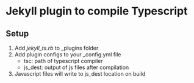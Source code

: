 Jekyll plugin to compile Typescript
====

## Setup

1. Add *jekyll_ts.rb* to _plugins folder
2. Add plugin configs to your _config.yml file
    * tsc:     path of typescript compiler
    * js_dest: output of js files after compilation
3. Javascript files will write to js_dest location on build